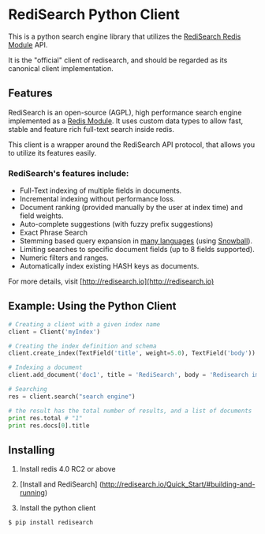 # RediSearch Python Client

This is a python search engine library that utilizes the [RediSearch Redis Module](http://redisearch.io) API.

It is the "official" client of redisearch, and should be regarded as its canonical client implementation.

## Features

RediSearch is an open-source (AGPL), high performance search engine implemented as a [Redis Module](https://github.com/antirez/redis/blob/unstable/src/modules/INTRO.md). 
It uses custom data types to allow fast, stable and feature rich full-text search inside redis.

This client is a wrapper around the RediSearch API protocol, that allows you to utilize its features easily. 

### RediSearch's features include:

* Full-Text indexing of multiple fields in documents.
* Incremental indexing without performance loss.
* Document ranking (provided manually by the user at index time) and field weights.
* Auto-complete suggestions (with fuzzy prefix suggestions)
* Exact Phrase Search
* Stemming based query expansion in [many languages](http://redisearch.io/Stemming/) (using [Snowball](http://snowballstem.org/)).
* Limiting searches to specific document fields (up to 8 fields supported).
* Numeric filters and ranges.
* Automatically index existing HASH keys as documents.

For more details, visit [http://redisearch.io](http://redisearch.io)

## Example: Using the Python Client

```py
# Creating a client with a given index name
client = Client('myIndex')

# Creating the index definition and schema
client.create_index(TextField('title', weight=5.0), TextField('body'))

# Indexing a document
client.add_document('doc1', title = 'RediSearch', body = 'Redisearch impements a search engine on top of redis')

# Searching
res = client.search("search engine")

# the result has the total number of results, and a list of documents
print res.total # "1"
print res.docs[0].title 

```

## Installing

1. Install redis 4.0 RC2 or above

2. [Install and RediSearch] (http://redisearch.io/Quick_Start/#building-and-running)

3. Install the python client

```sh
$ pip install redisearch
```



